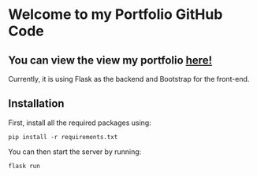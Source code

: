 # Welcome to my Portfolio GitHub Code
## You can view the view my portfolio [here!](https://www.thermodev.com/)

Currently, it is using Flask as the backend and Bootstrap for the front-end.

## Installation
First, install all the required packages using:

`pip install -r requirements.txt`


You can then start the server by running:

`flask run`
